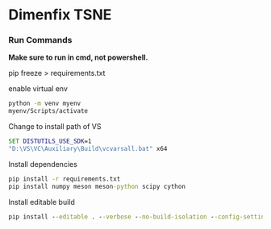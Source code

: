 # Dimenfix TSNE

### Run Commands

**Make sure to run in cmd, not powershell.**

pip freeze > requirements.txt


enable virtual env
```cmd
python -m venv myenv
myenv/Scripts/activate
```

Change to install path of VS

```cmd
SET DISTUTILS_USE_SDK=1
"D:\VS\VC\Auxiliary\Build\vcvarsall.bat" x64
```

Install dependencies
```cmd
pip install -r requirements.txt
pip install numpy meson meson-python scipy cython
```

Install editable build
```cmd
pip install --editable . --verbose --no-build-isolation --config-settings editable-verbose=true
```